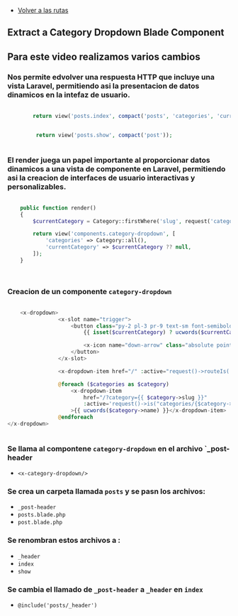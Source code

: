- [Volver a las rutas](/Readme.md)

## Extract a Category Dropdown Blade Component

## Para este video realizamos varios cambios

### Nos permite edvolver una respuesta HTTP que incluye una vista Laravel, permitiendo asi la presentacion  de datos dinamicos en la intefaz de usuario.

```php
    
        return view('posts.index', compact('posts', 'categories', 'currentCategory'));


         return view('posts.show', compact('post'));
    
```

### El render juega un papel importante al proporcionar datos dinamicos a una vista de componente  en Laravel, permitiendo asi la creacion de interfaces de usuario interactivas y personalizables.


```php
    
    public function render()
    {
        $currentCategory = Category::firstWhere('slug', request('category'));

        return view('components.category-dropdown', [
            'categories' => Category::all(),
            'currentCategory' => $currentCategory ?? null,
        ]);
    }

    
```

### Creacion de un componente `category-dropdown`

```php
    
    <x-dropdown>
                <x-slot name="trigger">
                    <button class="py-2 pl-3 pr-9 text-sm font-semibold w-full lg:w-32 text-left flex lg:inline-flex">
                        {{ isset($currentCategory) ? ucwords($currentCategory->name) : 'Categories' }}

                        <x-icon name="down-arrow" class="absolute pointer-events-none" style="right: 12px;"/>
                    </button>
                </x-slot>

                <x-dropdown-item href="/" :active="request()->routeIs('home')">All</x-dropdown-item>

                @foreach ($categories as $category)
                    <x-dropdown-item
                        href="/?category={{ $category->slug }}"
                        :active='request()->is("categories/{$category->slug}")'
                    >{{ ucwords($category->name) }}</x-dropdown-item>
                @endforeach
</x-dropdown>
    
```

### Se llama al compontene `category-dropdown` en el archivo `_post-header

- `<x-category-dropdown/>`


### Se crea un carpeta llamada `posts` y se pasn los archivos:

- `_post-header`
- `posts.blade.php`
- `post.blade.php`


### Se renombran estos archivos a :

- `_header`
- `index`
- `show`

### Se cambia el llamado de `_post-header` a `_header` en `index`


- `@include('posts/_header')`